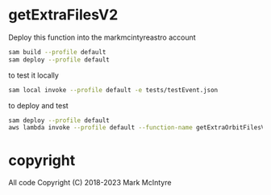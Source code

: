 # getExtraFilesV2

Deploy this function into the markmcintyreastro account

```bash
sam build --profile default
sam deploy --profile default
```
to test it locally
```bash
sam local invoke --profile default -e tests/testEvent.json 
```

to deploy and test
```bash
sam deploy --profile default
aws lambda invoke --profile default --function-name getExtraOrbitFilesV2 --log-type Tail --cli-binary-format raw-in-base64-out --payload file://tests/testEvent.json  --region eu-west-2 ./ftpdetect.log
```

# copyright
All code Copyright (C) 2018-2023 Mark McIntyre
